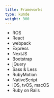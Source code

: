 ```yaml
---
title: Frameworks
type: kunde
weight: 300
---
```

- ROS
- React
- webpack
- Express
- NextJS
- Bootstrap
- jQuery
- Sass & Less
- RubyMotion
- NativeScript
- iOS, tvOS, macOS
- Ruby on Rails

